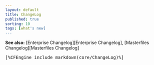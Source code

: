 ```yaml
---
layout: default
title: ChangeLog
published: true
sorting: 10
tags: [what's new]
---
```


**See also:** [Enterprise Changelog][Enterprise Changelog], [Masterfiles Changelog][Masterfiles Changelog]

<pre>
[%CFEngine_include_markdown(core/ChangeLog)%]
</pre>
